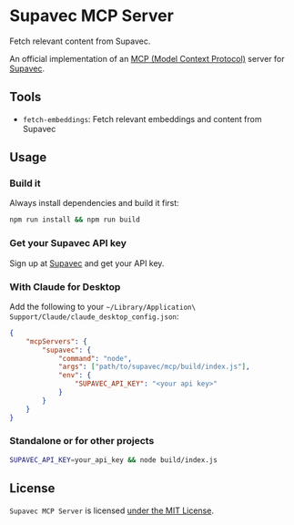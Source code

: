 # Supavec MCP Server

Fetch relevant content from Supavec.

An official implementation of an [MCP (Model Context Protocol)](https://modelcontextprotocol.io/) server for [Supavec](https://www.supavec.com).

## Tools

-   `fetch-embeddings`: Fetch relevant embeddings and content from Supavec

## Usage

### Build it

Always install dependencies and build it first:

```bash
npm run install && npm run build
```

### Get your Supavec API key

Sign up at [Supavec](https://www.supavec.com) and get your API key.

### With Claude for Desktop

Add the following to your `~/Library/Application\ Support/Claude/claude_desktop_config.json`:

```json
{
    "mcpServers": {
        "supavec": {
            "command": "node",
            "args": ["path/to/supavec/mcp/build/index.js"],
            "env": {
                "SUPAVEC_API_KEY": "<your api key>"
            }
        }
    }
}
```

### Standalone or for other projects

```bash
SUPAVEC_API_KEY=your_api_key && node build/index.js
```

## License

`Supavec MCP Server` is licensed [under the MIT License](LICENSE).